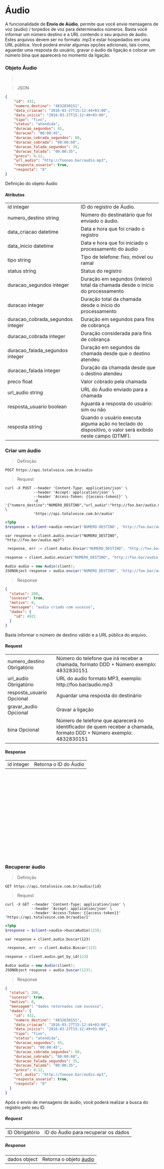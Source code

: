 # Áudio

A funcionalidade de **Envio de Aúdio**, permite que você envie mensagens de voz (audio) / torpedos de voz para determinados números. 
Basta você informar um número destino e a URL contendo o seu arquivo de áudio. Estes arquivos 
devem ser no formato .mp3 e estar hospedados em uma URL pública. Você poderá enviar algumas opções adicionais, 
tais como, aguardar uma resposta do usuário, gravar o áudio da ligação e colocar um número bina que aparecerá no momento da ligação.  

### Objeto Áudio

> <br>

> JSON

```json
{
    "id": 432,
    "numero_destino": "4832830151",
    "data_criacao": "2016-03-27T15:12:44+03:00",
    "data_inicio": "2016-03-27T15:12:49+03:00",
    "tipo": "fixo",
    "status": "atendida",
    "duracao_segundos": 45,
    "duracao": "00:00:45",
    "duracao_cobrada_segundos": 60,
    "duracao_cobrada": "00:00:60",
    "duracao_falada_segundos": 35,
    "duracao_falada": "00:00:35",
    "preco": 0.12,
    "url_audio": "http://fooooo.bar/audio.mp3",
    "resposta_usuario": true,
    "resposta": "8"
}
```

Definição do objeto Áudio

#### Atributos

<table class="table-parameters">
    <tbody>
        <tr>
            <td>
                id
                <span class="attribute">integer</span>
            </td>
            <td>
                ID do registro de Áudio.
             </td>
        </tr>
        <tr>
            <td>
                numero_destino
                <span class="attribute">string</span>
            </td>
            <td>
                Número do destinatário que foi enviado o áudio.
            </td>
        </tr>
        <tr>
            <td>
                data_criacao
                <span class="attribute">datetime</span>
            </td>
            <td>
                Data e hora que foi criado o registro
            </td>
        </tr>
        <tr>
            <td>
                data_inicio
                <span class="attribute">datetime</span>
            </td>
            <td>
                Data e hora que foi iniciado o processamento do áudio
            </td>
        </tr>
        <tr>
            <td>
                tipo
                <span class="attribute">string</span>
            </td>
            <td>
                Tipo de telefone: fixo, móvel ou ramal
            </td>
        </tr>
        <tr>
            <td>
                status
                <span class="attribute">string</span>
            </td>
            <td>
                Status do registro
            </td>
        </tr>
        <tr>
            <td>
                duracao_segundos
                <span class="attribute">integer</span>
            </td>
            <td>
                Duração em segundos (inteiro) total da chamada desde o início do processamento
            </td>
        </tr>
        <tr>
            <td>
                duracao
                <span class="attribute">integer</span>
            </td>
            <td>
                Duração total da chamada desde o início do processamento
            </td>
        </tr>
        <tr>
            <td>
                duracao_cobrada_segundos
                <span class="attribute">integer</span>
            </td>
            <td>
                Duração em segundos para fins de cobrança
            </td>
        </tr>
        <tr>
            <td>
                duracao_cobrada
                <span class="attribute">integer</span>
            </td>
            <td>
                Duração considerada para fins de cobrança
            </td>
        </tr>
                <tr>
            <td>
                duracao_falada_segundos
                <span class="attribute">integer</span>
            </td>
            <td>
                Duração em segundos da chamada desde que o destino atendeu
            </td>
        </tr>
        <tr>
            <td>
                duracao_falada
                <span class="attribute">integer</span>
            </td>
            <td>
                Duração da chamada desde que o destino atendeu
            </td>
        </tr>
        <tr>
            <td>
                preco
                <span class="attribute">float</span>
            </td>
            <td>
                Valor cobrado pela chamada
            </td>
        </tr>
        <tr>
            <td>
                url_audio
                <span class="attribute">string</span>
            </td>
            <td>
                URL do Áudio enviado para a chamada
            </td>
        </tr>
        <tr>
            <td>
                resposta_usuario
                <span class="attribute">boolean</span>
            </td>
            <td>
                Aguarda a resposta do usuário: sim ou não
            </td>
        </tr>
        <tr>
            <td>
                resposta
                <span class="attribute">string</span>
            </td>
            <td>
                Quando o usuário executa alguma ação no teclado do dispositivo, o valor será exibido neste campo (DTMF). 
            </td>
        </tr>
    </tbody>
</table>

### Criar um áudio

> Definição

```text
POST https://api.totalvoice.com.br/audio
```

> Request

```shell--curl
curl -X POST --header 'Content-Type: application/json' \
             --header 'Accept: application/json' \
             --header 'Access-Token: {{access-token}}' \
             -d '{"numero_destino":"NUMERO_DESTINO","url_audio":"http://foo.bar/audio.mp3"}' \
             'https://api.totalvoice.com.br/audio'
```
```php
<?php
$response = $client->audio->enviar('NUMERO-DESTINO', 'http://foo.bar/audio.mp3');
```
```javascript--node
var response = client.audio.enviar("NUMERO_DESTINO", "http://foo.bar/audio.mp3")
```
```go
 response, err := client.Audio.Enviar("NUMERO_DESTINO", "http://foo.bar/audio.mp3", false, "")
```
```python
response = client.audio.enviar("NUMERO_DESTINO", "http://foo.bar/audio.mp3")
```
```java
Audio audio = new Audio(client);
JSONObject response = audio.enviar("NUMERO_DESTINO", "http://foo.bar/audio.mp3");
```
> Response

```json
{
  "status": 200,
  "sucesso": true,
  "motivo": 0,
  "mensagem": "audio criado com sucesso",
  "dados": {
    "id": 4921
  }
}
```
Basta informar o número de destino válido e a URL pública do arquivo.

#### Request

<table class="table-parameters">
    <tbody>
        <tr>
            <td>
                numero_destino
                <span class="required">Obrigatório</span>
            </td>
            <td>
                Número do telefone que irá receber a chamada, formato DDD + Número exemplo: 4832830151
             </td>
        </tr>
        <tr>
            <td>
                url_audio
                <span class="required">Obrigatório</span>
            </td>
            <td>
                URL do audio formato MP3, exemplo: http://foo.bar/audio.mp3
            </td>
        </tr>
        <tr>
            <td>
                resposta_usuario
                <span class="optional">Opcional</span>
            </td>
            <td>
                Aguardar uma resposta do destinário
            </td>
        </tr>
        <tr>
            <td>
                gravar_audio
                <span class="optional">Opcional</span>
            </td>
            <td>
                Gravar a ligação
            </td>
        </tr>
        <tr>
            <td>
                bina
                <span class="optional">Opcional</span>
            </td>
            <td>
                Número de telefone que aparecerá no identificador de quem receber a chamada, formato DDD + Número exemplo: 4832830151
            </td>
        </tr>
    </tbody>
</table>

#### Response

<table class="table-parameters">
    <tbody>
        <tr>
            <td>
                id
                <span class="attribute">integer</span>
            </td>
            <td>
                Retorna o ID do Áudio
             </td>
        </tr>
    </tbody>
</table>

<br>
<br>
<br>
<br>
<br>
<br>
<br>
<br>
<br>
<br>
<br>
<br>
<br>
<br>
<br>
<br>

### Recuperar áudio

> Definição

```text
GET https://api.totalvoice.com.br/audio/{id}
```

> Request

```shell--curl
curl -X GET --header 'Content-Type: application/json' \
            --header 'Accept: application/json' \
            --header 'Access-Token: {{access-token}}' 'https://api.totalvoice.com.br/audio/1'
```
```php
<?php
$response = $client->audio->buscaAudio(123);
```
```javascript--node
var response = client.audio.buscar(123)
```
```go
 response, err := client.Audio.Buscar(123)
```
```python
response = client.audio.get_by_id(123)
```
```java
Audio audio = new Audio(client);
JSONObject response = audio.buscar(123);
```
> Response

```json
{
  "status": 200,
  "sucesso": true,
  "motivo": 0,
  "mensagem": "dados retornados com sucesso",
  "dados": {
    "id": 432,
    "numero_destino": "4832830151",
    "data_criacao": "2016-03-27T15:12:44+03:00",
    "data_inicio": "2016-03-27T15:12:49+03:00",
    "tipo": "fixo",
    "status": "atendida",
    "duracao_segundos": 45,
    "duracao": "00:00:45",
    "duracao_cobrada_segundos": 60,
    "duracao_cobrada": "00:00:60",
    "duracao_falada_segundos": 35,
    "duracao_falada": "00:00:35",
    "preco": 0.12,
    "url_audio": "http://fooooo.bar/audio.mp3",
    "resposta_usuario": true,
    "resposta": "8"
  }
}
```

Após o envio de mensagens de áudio, você poderá realizar a busca do registro pelo seu ID.

##### Request

<table class="table-parameters">
    <tbody>
        <tr>
            <td>
                ID
                <span class="required">Obrigatório</span>
            </td>
            <td>
                ID do Áudio para recuperar os dados
             </td>
        </tr>
    </tbody>
</table>

##### Response

<table class="table-parameters">
    <tbody>
        <tr>
            <td>
                dados
                <span class="attribute">object</span>
            </td>
            <td>
                Retorna o objeto <a href="#objeto-audio">áudio</a>
             </td>
        </tr>
    </tbody>
</table>

<br>
<br>
<br>
<br>
<br>
<br>
<br>
<br>
<br>
<br>
<br>
<br>
<br>
<br>
<br>
<br>
<br>
<br>
<br>
<br>
<br>
<br>
<br>
<br>
<br>
<br>
<br>
<br>
<br>

### Relatório áudio 

> Definição

```text
GET https://api.totalvoice.com.br/audio/relatorio
```

> Request

```shell--curl
curl -X GET --header 'Accept: application/json' \
            --header 'Access-Token: {{access-token}}' \
            'https://api.totalvoice.com.br/audio/relatorio?data_inicio=2018-03-14&data_fim=2018-03-15'
```
```php
<?php
$response = $client->audio->relatorio($dataInicial, $dataFinal);
```
```javascript--node
var response = client.audio.relatorio(data_inicial, data_final)
```
```go
 response, err := client.Audio.Relatorio.Gerar(dataInicial, dataFinal)
```
```python
response = client.audio.get_relatorio(data_inicio, data_fim)
```
```java
Audio audio = new Audio(client);
JSONObject response = audio.relatorio(dataInicial, dataFinal);
```
> Response

```json
{
  "status": 200,
  "sucesso": true,
  "motivo": 0,
  "mensagem": "dados retornados com sucesso",
  "dados": {
    "relatorio": [
      {
        "id": 432,
        "numero_destino": "4832830151",
        "data_criacao": "2016-03-27T15:12:44+03:00",
        "data_inicio": "2016-03-27T15:12:49+03:00",
        "tipo": "fixo",
        "status": "atendida",
        "duracao_segundos": 45,
        "duracao": "00:00:45",
        "duracao_cobrada_segundos": 60,
        "duracao_cobrada": "00:00:60",
        "duracao_falada_segundos": 35,
        "duracao_falada": "00:00:35",
        "preco": 0.12,
        "url_audio": "http://fooooo.bar/audio.mp3",
        "resposta_usuario": true,
        "resposta": "8"
      },
      {
        "id": 432,
        "numero_destino": "4832830151",
        "data_criacao": "2016-03-27T15:12:44+03:00",
        "data_inicio": "2016-03-27T15:12:49+03:00",
        "tipo": "fixo",
        "status": "ocupado",
        "duracao_segundos": 10,
        "duracao": "00:00:10",
        "duracao_cobrada_segundos": null,
        "duracao_cobrada": null,
        "duracao_falada_segundos": null,
        "duracao_falada": null,
        "preco": 0,
        "url_audio": "http://fooooo.bar/audio.mp3",
        "resposta_usuario": true,
        "resposta": null
      }
    ]
  }
}
```

Você pode consultar os áudios enviados posteriormente. Basta informar o período desejado para que a API retorne os dados.

#### Request

<table class="table-parameters">
    <tbody>
        <tr>
            <td>
                data_inicio
                <span class="required">Obrigatório</span>
                <span class="type">Query String</span>
            </td>
            <td>
                Data inicial para consulta dos dados no relatório
            </td>
        </tr>
        <tr>
            <td>
                data_fim
                <span class="required">Obrigatório</span>
                <span class="type">Query String</span>
            </td>
            <td>
                Data final para consulta dos dados no relatório
            </td>
        </tr>
    </tbody>
</table>

#### Response

<table class="table-parameters">
    <tbody>
        <tr>
            <td>
                relatorio
                <span class="attribute">array</span>
            </td>
            <td>
                Retorna um array com objetos <a href="#objeto-audio">áudio</a>
             </td>
        </tr>
    </tbody>
</table>

<br>
<br>